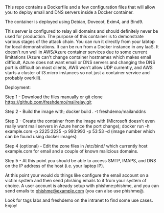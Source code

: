 This repo contains a Dockerfile and a few configuration files that will allow you to deploy email and DNS servers inside a Docker container.

The container is deployed using Debian, Dovecot, Exim4, and Bind9.

This server is configured to relay all domains and should definitely never be used for production. The purpose of this container is to demonstrate various stages of the attack chain. You can run it directly from your labtop for local demonstrations. It can be run from a Docker instance in any IaaS. It doesn't run well in AWS/Azure container services due to some current limitations (Azure can't change container hostnames which makes email difficult, Azure does not want email or DNS servers and changing the DNS port is difficult on most clients, AWS won't allow UDP currently, and AWS starts a cluster of t3.micro instances so not just a container service and probably overkill).


Deployment:

Step 1 - Download the files manually or git clone https://github.com/freshdemo/mailrelay.git

Step 2 - Build the image with; docker build . -t freshdemo/mailanddns

Step 3 - Create the container from the image with (Microsoft doesn't even really want mail servers in Azure hence the port change); docker run -h example.com -p 2225:2225 -p 993:993 -p 53:53 -d (image number which can be found using docker images)

Step 4 (optional) - Edit the zone files in /etc/bind/ which currently host example.com for email and a couple of known malicious domains.

Step 5 - At this point you should be able to access SMTP, IMAPS, and DNS on the IP address of the host (i.e. your laptop IP).


At this point your would do things like configure the email account on a victim system and then send phishing emails to it from your system of choice. A user account is already setup with phishme:phishme, and you can send emails to phishme@example.com (you can also use phishme@<container ID>.

Look for tags labs and freshdemo on the intranet to find some use cases. Enjoy!
